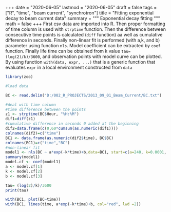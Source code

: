 
+++
date = "2020-06-05"
lastmod = "2020-06-05"
draft = false
tags = ["R", "time", "beam current", "synchrotron"]
title = "Fitting exponential decay to beam current data"
summary = """
Exponential decay fitting
"""
math = false
+++
First csv data are imported into R. Then proper formatting of time column is used with `strptime` function. Then the difference between consecutive time points is calculated (`diff` function) aa well as cumulative difference in seconds. Finally non-linear fit is performed (with a,k, and b) parameter using function `nls`. Model coefficient can be extracted by `coef` function. Finally life time can be obtained from k value `tau= (log(2)/k)/3600`, and observation points with model curve can be plotted. By using function `with(data, expr, ...)` that is a generic function that evaluates `expr` in a local environment constructed from `data`

```r
library(zoo)

#load data

BC <- read.delim("D:/002_R_PROJECTS/2013_09_01_Beam_Current/BC.txt")

#deal with time column
#time difference between the points
z1 <- strptime(BC$Hour, "%H:%M")
dif1=diff(z1)
#cumulative difference in seconds 0 added at the beginning
dif2=data.frame(c(0,60*cumsum(as.numeric(dif1))))
colnames(dif2)=c("time")
BC1 <- data.frame(as.numeric(dif2$time), BC$BC)
colnames(BC1)=c("time","BC")
#non-linear fit
model1 <- nls(BC ~ a*exp(-k*time)+b,data=BC1, start=c(a=240, k=0.0001, b=12)) 
summary(model1)
model.cf <- coef(model1)
a <- model.cf[1]
k <- model.cf[2] 
b <- model.cf[3]  

tau= (log(2)/k)/3600
print(tau)

with(BC1, plot(BC~time))
with(BC1, lines(time, a*exp(-k*time)+b, col="red", lwd =2))
```
